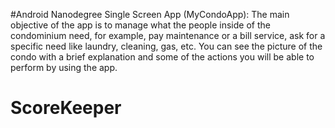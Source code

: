 #Android Nanodegree
Single Screen App (MyCondoApp): The main objective of the app is to manage what the people inside of the condominium need, for example, pay maintenance or a bill service, ask for a specific need like laundry, cleaning, gas, etc. You can see the picture of the condo with a brief explanation and some of the actions you will be able to perform by using the app.
# ScoreKeeper
